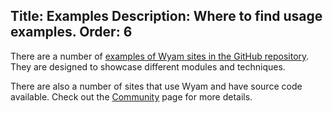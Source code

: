 Title: Examples
Description: Where to find usage examples.
Order: 6
---
There are a number of [examples of Wyam sites in the GitHub repository](https://github.com/Wyamio/Wyam/tree/master/examples). They are designed to showcase different modules and techniques.

There are also a number of sites that use Wyam and have source code available. Check out the [Community](/community) page for more details.

